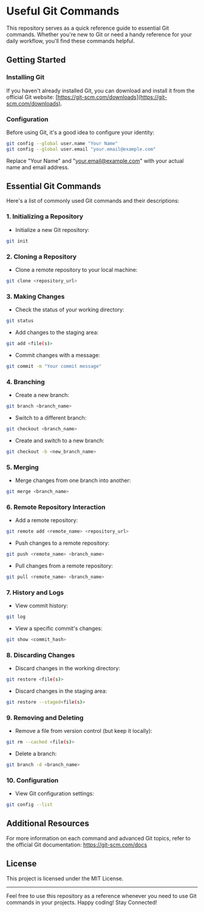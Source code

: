 # Useful Git Commands

This repository serves as a quick reference guide to essential Git commands. Whether you're new to Git or need a handy reference for your daily workflow, you'll find these commands helpful.

## Getting Started

### Installing Git

If you haven't already installed Git, you can download and install it from the official Git website: [https://git-scm.com/downloads](https://git-scm.com/downloads).

### Configuration

Before using Git, it's a good idea to configure your identity:

```bash
git config --global user.name "Your Name"
git config --global user.email "your.email@example.com"
```

Replace "Your Name" and "your.email@example.com" with your actual name and email address.

## Essential Git Commands

Here's a list of commonly used Git commands and their descriptions:

### 1. Initializing a Repository

- Initialize a new Git repository:

```bash
git init
```

### 2. Cloning a Repository

- Clone a remote repository to your local machine:

```bash
git clone <repository_url>
```

### 3. Making Changes

- Check the status of your working directory:
```bash
git status
```

- Add changes to the staging area:
```bash
git add <file(s)>
```

- Commit changes with a message:
```bash
git commit -m "Your commit message"
```

### 4. Branching

- Create a new branch:
```bash
git branch <branch_name>
```

- Switch to a different branch:
```bash
git checkout <branch_name>
```

- Create and switch to a new branch:
```bash
git checkout -b <new_branch_name>
```

### 5. Merging

- Merge changes from one branch into another:
```bash
git merge <branch_name>
```

### 6. Remote Repository Interaction

- Add a remote repository:
```bash
git remote add <remote_name> <repository_url>
```

- Push changes to a remote repository:
```bash
git push <remote_name> <branch_name>
```

- Pull changes from a remote repository:
```bash
git pull <remote_name> <branch_name>
```

### 7. History and Logs

- View commit history:
```bash
git log
```

- View a specific commit's changes:
```bash
git show <commit_hash>
```

### 8. Discarding Changes

- Discard changes in the working directory:
```bash
git restore <file(s)>
```

- Discard changes in the staging area:
```bash
git restore --staged<file(s)>
```

### 9. Removing and Deleting

- Remove a file from version control (but keep it locally):
```bash
git rm --cached <file(s)>
```

- Delete a branch:
```bash
git branch -d <branch_name>
```

### 10. Configuration

- View Git configuration settings:
```bash
git config --list
```

## Additional Resources

For more information on each command and advanced Git topics, refer to the official Git documentation: https://git-scm.com/docs

## License

This project is licensed under the MIT License.

---

Feel free to use this repository as a reference whenever you need to use Git commands in your projects. Happy coding! Stay Connected!
